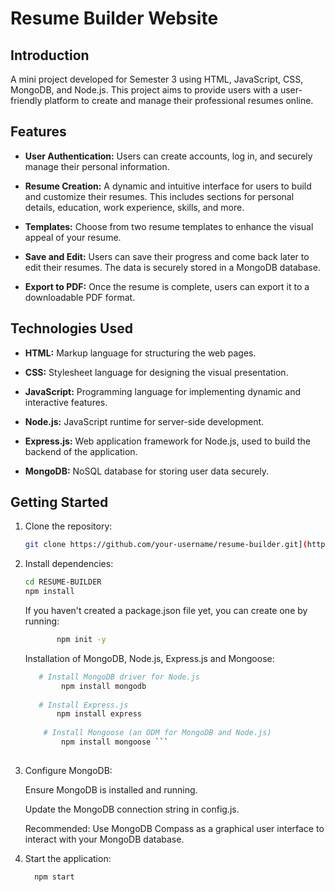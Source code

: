 # Resume Builder Website

## Introduction

A mini project developed for Semester 3 using HTML, JavaScript, CSS, MongoDB, and Node.js. This project aims to provide users with a user-friendly platform to create and manage their professional resumes online.

## Features

- **User Authentication:** Users can create accounts, log in, and securely manage their personal information.

- **Resume Creation:** A dynamic and intuitive interface for users to build and customize their resumes. This includes sections for personal details, education, work experience, skills, and more.
- **Templates:** Choose from two resume templates to enhance the visual appeal of your resume.

- **Save and Edit:** Users can save their progress and come back later to edit their resumes. The data is securely stored in a MongoDB database.

- **Export to PDF:** Once the resume is complete, users can export it to a downloadable PDF format.

## Technologies Used

- **HTML:** Markup language for structuring the web pages.

- **CSS:** Stylesheet language for designing the visual presentation.

- **JavaScript:** Programming language for implementing dynamic and interactive features.

- **Node.js:** JavaScript runtime for server-side development.

- **Express.js:** Web application framework for Node.js, used to build the backend of the application.

- **MongoDB:** NoSQL database for storing user data securely.


## Getting Started

1. Clone the repository:
      ```bash
      git clone https://github.com/your-username/resume-builder.git](https://github.com/DEE-KRISH/Resume-Builder.git
      ```

3. Install dependencies:
      ```bash
      cd RESUME-BUILDER
      npm install
      ```
      
   If you haven't created a package.json file yet, you can create one by running:
         
    ```bash
           npm init -y
     ```
    

   Installation of MongoDB, Node.js, Express.js and Mongoose:
    ```bash
       # Install MongoDB driver for Node.js
            npm install mongodb
         
       # Install Express.js
           npm install express
              
        # Install Mongoose (an ODM for MongoDB and Node.js)
            npm install mongoose ```
  

3. Configure MongoDB:
  
    Ensure MongoDB is installed and running.

    Update the MongoDB connection string in config.js.

   Recommended:
     Use MongoDB Compass as a graphical user interface to interact with your MongoDB database. 

5. Start the application:
   
    ```bash
      npm start
    ```
